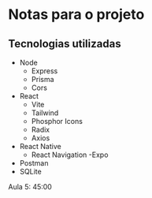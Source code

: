 # Notas para o projeto

## Tecnologias utilizadas

- Node
  - Express
  - Prisma
  - Cors
- React
  - Vite
  - Tailwind
  - Phosphor Icons
  - Radix
  - Axios
- React Native
  - React Navigation
  -Expo
- Postman
- SQLite

Aula 5: 45:00
